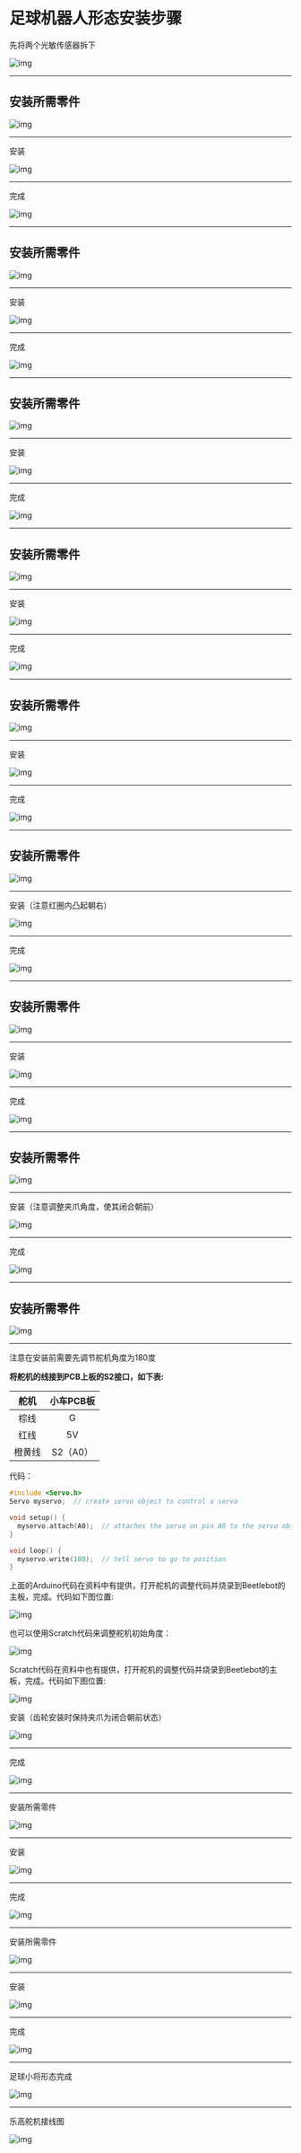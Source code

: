 # 足球机器人形态安装步骤

先将两个光敏传感器拆下

![img](./img/5e64e86f88135f370916439bbabb2d5a.png)

------

## 安装所需零件

![img](./img/52bddcd05b409305adfbb39a9af55ee6.png)

------

安装

![img](./img/9b295f5c6b71340264eb54fd701296d6.png)

------

完成

![img](./img/448e4708895f49afd985391c8ac0cd04.png)

------

## 安装所需零件

![img](./img/b7ca00b9d07fc08780f5e6e39595d974.png)

------

安装

![img](./img/d124cb9095a9cecb1eea4c9b565da3dd.png)

------

完成

![img](./img/ef1331144242e5bc24bc426842d98573.png)

------

## 安装所需零件

![img](./img/2520ee435d034c60b66058e4bacfadb6.png)

------

安装

![img](./img/1d88fd0c5f6b4aff89c3900b3df5533d.png)

------

完成

![img](./img/d05ab09c6662e3fb4d62be4f355a91be.png)

------

## 安装所需零件

![img](./img/82c5dd6fbe0818dbdbaf33ee0b019215.png)

------

安装

![img](./img/5964ab1fd800a0522923960dd32be299.png)

------

完成

![img](./img/29abea2f58433515043942fd37af34e7.png)

------

## 安装所需零件

![img](./img/cbd663b428c32fe4630a72a288375f16.png)

------

安装

![img](./img/a643659079fdbf1433bb40658a590675.png)

------

完成

![img](./img/9ec78ee08c51b297ccaa34b13fa8ae8d.png)

------

## 安装所需零件

![img](./img/d3ae331c69d05147a98b9d8353496a9f.png)

------

安装（注意红圈内凸起朝右）

![img](./img/77092cee1e554dc3b259b2a1ef7f6e4e.png)

------

完成

![img](./img/f939d187c78455662d9c3fd3bc77d8b7.png)

------

## 安装所需零件

![img](./img/f2a0fea032c9ca807196bae481054b82.png)

------

安装

![img](./img/e9fb139ce5954ee5d0cc32028b15d1a4.png)

------

完成

![img](./img/dc849d125d6cf7748725d369ca39b6f2.png)

------

## 安装所需零件

![img](./img/a5a63691438159b9a73716e175053183.png)

------

安装（注意调整夹爪角度，使其闭合朝前）

![img](./img/d65a5580f2fc3292ad22005e1b480a3c.png)

------

完成

![img](./img/54d2787ec549a6d651753475ca760f6b.png)

------

## 安装所需零件

![img](./img/f410d612e4ea08f789b5f8c2fe625947.png)

------

注意在安装前需要先调节舵机角度为180度

**将舵机的线接到PCB上板的S2接口，如下表:**

|  舵机  | 小车PCB板 |
| :----: | :-------: |
|  棕线  |     G     |
|  红线  |    5V     |
| 橙黄线 | S2（A0）  |

代码：

```c++
#include <Servo.h>
Servo myservo;  // create servo object to control a servo

void setup() {
  myservo.attach(A0);  // attaches the servo on pin A0 to the servo object
}

void loop() {
  myservo.write(180);  // tell servo to go to position
}
```

上面的Arduino代码在资料中有提供，打开舵机的调整代码并烧录到Beetlebot的主板，完成。代码如下图位置:

![img](./img/44cdf3a043fe3e1e7c8dd46213dbe5c9.png)

也可以使用Scratch代码来调整舵机初始角度：

![img](./img/9395f136b5fea019576ae3e4616467d7.png)

Scratch代码在资料中也有提供，打开舵机的调整代码并烧录到Beetlebot的主板，完成。代码如下图位置:

![img](./img/713bc86a9b595ead63a0f4cb48db2682.png)

安装（齿轮安装时保持夹爪为闭合朝前状态）

![img](./img/6ca744b12dab6f6cc97459d6ae482f12.png)

------

完成

![img](./img/8af91d1c4c7cb21ec247d18e8783389e.png)

------

安装所需零件

![img](./img/2a9fe97a9d824c86bf60331578ff299a.png)

------

安装

![img](./img/228346c56280be9b2516abd39c9fa7c7.png)

------

完成

![img](./img/3b9a3a2fce95bcf48fc833aed69fe4b6.png)

------

安装所需零件

![img](./img/4864d2e95de4370bf52cc922d4c38191.png)

------

安装

![img](./img/31805e285ab9d3c8b487fe769c97574b.png)

------

完成

![img](./img/4a59747ea4ecc8e8eb328935007684b4.png)

------

足球小将形态完成

![img](./img/40ced3c517b76bdca41bb867388291cc.png)

------

乐高舵机接线图

![img](./img/78fc2bcd7bcb4df80bb2377087a730a3.png)